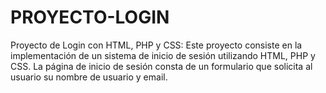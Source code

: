 # PROYECTO-LOGIN
 Proyecto de Login con HTML, PHP y CSS: Este proyecto consiste en la implementación de un sistema de inicio de sesión utilizando HTML, PHP y CSS. La página de inicio de sesión consta de un formulario que solicita al usuario su nombre de usuario y email.
